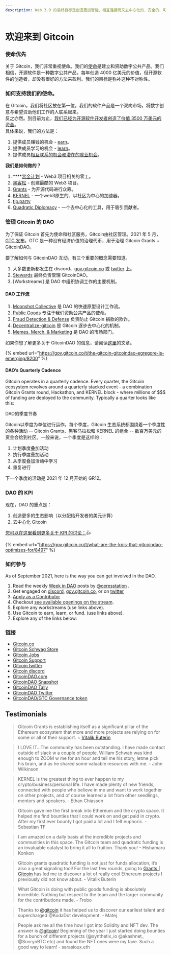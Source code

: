 ```yaml
---
description: Web 3.0 的最终目标是创造更加智能、相互连接而又去中心化的、安全的、可访问的和开放的应用。
---
```


# 欢迎来到 Gitcoin

###

### 使命优先

关于 Gitcoin，我们非常重视使命。我们的[使命](https://gitcoin.co/mission)是建立和资助数字公共产品。我们相信，开源软件是一种数字公共产品，每年创造 4000 亿美元的价值，但开源软件的创造者，却没有很好的方法来盈利。我们的目标是弥补这种不对称性。

### 如何支持我们的使命。

在 Gitcoin，我们将社区放在第一位。我们的软件产品是一个双向市场，将数字创意与希望资助他们工作的人联系起来。\
反之亦然。到目前为止，[我们已经为开源软件开发者创造了价值 3500 万美元的资金](https://gitcoin.co/results)。\
具体来说，我们的方法是：

1. &#x20;提供成员赚钱的机会 - [earn](https://gitcoin.co/earn)。
2. 提供成员学习的机会 -  [learn](https://gitcoin.co/learn)。
3. 提供成员[相互联系的机会和潜在的就业机会](https://gitcoin.co/connect)。



**我们是如何做的？**

1. \*\*\*\*[赏金计划](https://gitcoin.co/bounties/contributor) - Web3 项目相关的零工。
2. [黑客松](https://gitcoin.co/hackathons) - 创建最酷的 Web3 项目。
3. [Grants](https://gitcoin.co/grants) - 为开源代码进行众筹。
4. [KERNEL](http://kernel.community) - 一个web3原生的、以社区为中心的加速器。
5. [tip.party](https://tip.party)
6. [Quadratic Diplomacy](https://quadraticdiplomacy.com) - 一个去中心化的工具，用于吸引贡献者。

### 管理 Gitcoin 的 DAO

为了保证 Gitcoin 首先为使命和社区服务，Gitcoin由社区管理。2021 年 5 月，[GTC 发布](https://gitcoin.co/blog/introducing-gtc-gitcoins-governance-token/)。GTC 是一种没有经济价值的治理代币，用于治理 Gitcoin Grants + GitcoinDAO。

要了解如何与 GitcoinDAO 互动，有三个重要的概念需要知道。

1. 大多数更新都发生在 discord、[gov.gitcoin.co](http://gov.gitcoin.co) 或 [twitter](https://twitter.com/gitcoin) 上。
2. [Stewards](https://gitcoin.co/blog/introducing-the-community-stewards-program/) 最终负责管理 GitcoinDAO。
3.  \[Workstreams] 是 DAO 中组织协调工作的主要机制。



#### DAO 工作流

1. [Moonshot Collective](https://www.notion.so/Moonshot-Collective-ffa78f44a0de412cb607f9b69d3a376f) 是 DAO 的快速原型设计工作流。
2. [Public Goods](https://www.notion.so/Public-Goods-80a3202a3a244c65b3fda08c0f7c7d60) 专注于我们资助公共产品的使命。
3. [Fraud Detection & Defense](https://www.notion.so/Fraud-Detection-Defense-f1a2969a9f324f57a02ef69a60b25cae) 负责防止 Gitcoin 捐款的欺诈。
4. [Decentralize-gitcoin](https://www.notion.so/dGrants-c3197f918bf640bc9809cd26d56c93f3) 是 Gitcoin 逐步去中心化的机制。
5. [Memes, Merch, & Marketing](https://www.notion.so/Merch-Memes-Marketing-c1bd89fac8ab4569bf2a676df28025d8) 是 DAO 的市场部门。

如果你想了解更多关于 GitcoinDAO 的信息，请阅读[这里](https://gov.gitcoin.co/t/the-gitcoin-gitcoindao-egregore-is-emerging/8200)的文章。

{% embed url="https://gov.gitcoin.co/t/the-gitcoin-gitcoindao-egregore-is-emerging/8200" %}

#### DAO’s Quarterly Cadence

Gitcoin operates in a quarterly cadence. Every quarter, the Gitcoin ecosystem revolves around a quarterly stacked event - a combination Gitcoin Grants round, Hackathon, and KERNEL block - where millions of \$$$ of funding are deployed to the community. Typically a quarter looks like this:

DAO的季度节奏&#x20;

Gitcoin以季度为单位进行运作。每个季度，Gitcoin 生态系统都围绕着一个季度性的各种活动 -- Gitcoin Grants、黑客马拉松和 KERNEL 的组合 -- 数百万美元的资金会给到社区。一般来说，一个季度是这样的：

1. 计划季度叠加活动
2. 执行季度叠加活动
3. 从季度叠加活动中学习
4. 重复进行

下一个季度的活动是 2021 年 12 月开始的 GR12。

### DAO 的 KPI

现在，DAO 的重点是：

1. 创造更多的生态影响（以分配给开发者的美元计算）
2. 去中心化 Gitcoin

[您可以在这里看到更多关于 KPI 的讨论：](https://gov.gitcoin.co/t/what-are-the-kpis-that-gitcoindao-optimizes-for/8497)👍

{% embed url="https://gov.gitcoin.co/t/what-are-the-kpis-that-gitcoindao-optimizes-for/8497" %}

### 如何参与

As of September 2021, here is the way you can get involved in the DAO.

1. Read the weekly [Week in DAO](https://gov.gitcoin.co/search?q=week%20in%20DAO%20order%3Alatest) posts by [@ceresstation](https://gov.gitcoin.co/u/ceresstation) .
2. Get engaged on [discord](https://gitcoin.co/discord), [gov.gitcoin.co](https://gov.gitcoin.co), or on [twitter](https://twitter.com/gitcoin)
3. [Apply as a Contributor](https://airtable.com/shrNCh4oIQYx1QJ2y)
4. Checkout [see available openings on the stream](https://gov.gitcoin.co/06fad27dbd2d49468aa810c92f1f28c2?v=2adef018760d469fa32b9f96a3e54f63).
5. Explore any workstreams (use links above).
6. Use Gitcoin to earn, learn, or fund. (use links above).
7. Explore any of the links below:

### 链接

* [Gitcoin.co](https://gitcoin.co)
* [Gitcoin Schwag Store](https://store.gitcoin.co)
* [Gitcoin Jobs](https://gitcoin.co/jobs)
* [Gitcoin Support](https://gitcoin.co/support)
* [Gitcoin twitter](https://twitter.com/gitcoin)
* [Gitcoin discord](https://gitcoin.co/discord)
* [GitcoinDAO.com](http://gitcoindao.com)
* [GitcoinDAO Snapshot](https://snapshot.org/#/gitcoindao.eth/)
* [GitcoinDAO Tally](https://www.withtally.com/governance/gitcoin)
* [GitcoinDAO Twitter](https://twitter.com/gitcoindao)
* [GitcoinDAO/GTC Governance token](https://etherscan.io/token/0xde30da39c46104798bb5aa3fe8b9e0e1f348163f)

## Testimonials

> Gitcoin Grants is establishing itself as a significant pillar of the Ethereum ecosystem that more and more projects are relying on for some or all of their support. \~ [Vitalik Buterin](https://vitalik.ca/general/2020/04/30/round5.html)

> I LOVE IT…The community has been outstanding. I have made contact outside of slack w a couple of people. William Schwab was kind enough to ZOOM w me for an hour and tell me his story, letme pick his brain, and as he shared some valuable resources with me. - John Wilkinson

> KERNEL is the greatest thing to ever happen to my crypto/business/personal life. I have made plenty of new friends, connected with people who believe in me and want to work together on other projects, and of course learned a lot from other seedlings, mentors and speakers. - Ethan Chiasson

> Gitcoin gave me the first break into Ethereum and the crypto space. It helped me find bounties that I could work on and get paid in crypto. After my first ever bounty I got paid a lot and I felt euphoric. - Sebastian TF

> I am amazed on a daily basis at the incredible projects and communities in this space. The Gitcoin team and quadratic funding is an invaluable catalyst to bring it all to fruition. Thank you! - Hishamaru Konkon

> Gitcoin grants quadratic funding is not just for funds allocation, it’s also a great signaling tool! For the last few rounds, going to [Grants | Gitcoin](https://gitcoin.co/grants/) has led me to discover a lot of really cool Ethereum projects I previously did not know about. - Vitalik Buterin

> What Gitcoin is doing with public goods funding is absolutely incredible. Nothing but respect to the team and the larger community for the contributions made. - Frobo

> Thanks to [@gitcoin](https://gov.gitcoin.co/u/gitcoin) it has helped us to discover our earliest talent and supercharged @KodaDot development. - Matej

> People ask me all the time how I got into Solidity and NFT dev. The answer is [@gitcoin](https://gov.gitcoin.co/u/gitcoin)! Beginning of the year I just started doing bounties for a bunch of different projects (@synthetix\_io @akashnet\_ @SovrynBTC etc) and found the NFT ones were my fave. Such a good way to learn! - sarasioux.eth
